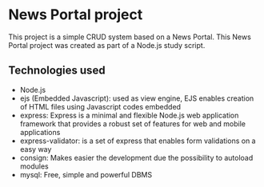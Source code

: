 # News Portal project
This project is a simple CRUD system based on a News Portal.
This News Portal project was created as part of a Node.js study script.

## Technologies used
- Node.js
- ejs (Embedded Javascript): used as view engine, EJS enables creation of HTML files using Javascript codes embedded
- express: Express is a minimal and flexible Node.js web application framework that provides a robust set of features for web and mobile applications
- express-validator: is a set of express that enables form validations on a easy way
- consign: Makes easier the development due the possibility to autoload modules
- mysql: Free, simple and powerful DBMS